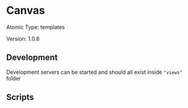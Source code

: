 # Canvas

Atomic Type: templates

Version: 1.0.8

## Development

Development servers can be started and should all exist inside `"views"` folder

## Scripts
